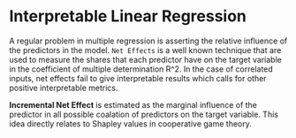 # Interpretable Linear Regression

A regular problem in multiple regression is asserting the relative influence of the predictors in the model. `Net Effects` is a well known technique that are used to measure the shares that each predictor have on the target variable in the coefficient of multiple determination R^2. In the case of correlated inputs, net effects fail to give interpretable results which calls for other positive interpretable metrics.

**Incremental Net Effect** is estimated as the marginal influence of the predictor in all possible coalation of predictors on the target variable. This idea directly relates to Shapley values in cooperative game theory.